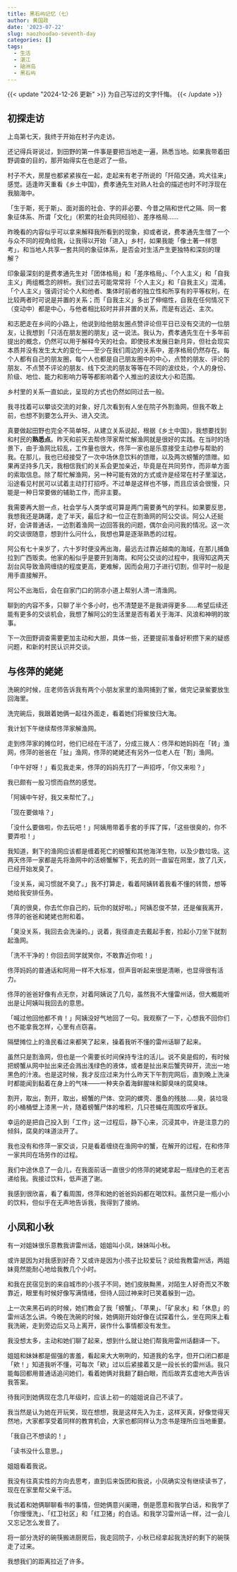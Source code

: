 ```yaml
---
title: 黑石屿记忆（七）
author: 黄国政
date: '2023-07-22'
slug: naozhoudao-seventh-day
categories: []
tags:
  - 生活
  - 湛江
  - 硇洲岛
  - 黑石屿
---
```


{{< update "2024-12-26 更新" >}}
为自己写过的文字忏悔。
{{< /update >}}

<!--more-->

## 初探走访

上岛第七天，我终于开始在村子内走访。

还记得兵哥说过，到田野的第一件事是要把当地走一遍，熟悉当地。如果我带着田野调查的目的，那开始得实在也是迟了一些。

村子不大，房屋也都紧紧挨在一起，走起来有老子所说的「阡陌交通，鸡犬往来」感觉。适逢昨天重看《乡土中国》，费孝通先生对熟人社会的描述也时不时浮现在我脑海中。

「生于斯，死于斯」、面对面的社会、字的非必要、今昔之隔和世代之隔、同一套象征体系、所谓「文化」（积累的社会共同经验）、差序格局……

昨晚看的内容似乎可以拿来解释我所看到的现象，抑或者说，费孝通先生借了一个与众不同的视角给我，让我得以开始「进入」乡村，如果我能「像土著一样思考」，和当地人共享一套共同的象征体系，是否会对生活产生更独特和深刻的理解？

印象最深刻的是费孝通先生对「团体格局」和「差序格局」、「个人主义」和「自我主义」两组概念的辨析。我们过去可能常常将「个人主义」和「自我主义」混淆。「个人主义」强调讨论个人和他者、集体时前者的独立性和所享有的平等权利，在比较两者时可说是并置的关系；而「自我主义」多出了伸缩性，自我在任何情况下（变动中）都是中心，与他者相比较时并非并置的关系，而是有远近、主次。

和志肥走在乡间的小路上，他说到给他朋友圈点赞评论但平日已没有交流的一位朋友，让我想到「只活在朋友圈的朋友」这一说法。我认为，费孝通先生在十多年前提出的概念，仍然可以用于解释今天的社会。即使技术发展日新月异，但社会现实本质并没有发生太大的变化——至少在我们周边的关系中，差序格局仍然存在。每个人都有自己的朋友圈，每个人也都是自己朋友圈中的中心，点赞的朋友、评论的朋友、不点赞不评论的朋友、线下交流的朋友等等在不同的波纹处，个人的身份、阶级、地位、能力和影响力等等都影响着个人推出的波纹大小和范围。

乡村里的关系一直如此，呈现的方式也仍然如同过去一般。

我寻找着可以攀谈交流的对象，好几次看到有人坐在院子外割渔网，但我不敢上前，也想不到要怎么开头、进入交流。

真要做起田野也完全不简单呀。从建立关系说起，根据《乡土中国》，我想要找到和村民的**熟悉点**。昨天和前天去帮佟萍家帮忙解渔网就是很好的实践。在当时的场景下，由于渔网比较乱，工作量也很大，佟萍一家也是乐意接受主动参与帮助的我。在那儿，我也已经接受了一次中场休息饮料的馈赠，以及两次螃蟹的馈赠。如果再坚持多几天，我相信我们的关系会更加亲近，毕竟是在共同劳作，而非单方面的索取信息。除了帮忙解渔网，另一种可能有效的方式或许是经常在村子里溜达，沿途看见村民可以试着主动打打招呼。不过单是这样也不够，而且应该会很慢，只能是一种日常要做的辅助工作，而非主要。

我需要再大胆一点，社会学与人类学或可算是两门需要勇气的学科。如果要反思，我想我还是踌躇，走了半天，最后才和一位正在割渔网的阿公交谈。阿公人还挺好，会讲普通话，一边割着渔网一边回答我的问题，偶尔会问问我的情况。这一次的交谈很随意，想到什么问什么，我想也算是逐渐熟悉的过程。

阿公有七十来岁了，六十岁时便没再出海，最远去过靠近越南的海域，在那儿捕鱼拉到广西贩卖。他家的船似乎是要开到海南。和阿公交谈的过程中，我得知这两天刮台风导致渔网缠绕的程度更高，更难解，因而会用刀子进行切割，但平时一般是用手直接解开。

阿公不出海后，会在自家门口的阴凉小道上帮别人清一清渔网。

聊到的内容不多，只聊了半个多小时，也不清楚是不是我讲得更多……希望后续还能有更多的交谈机会，我想了解阿公的生活里是否有着关于海洋、风浪和神明的故事。

下一次田野调查需要更加主动和大胆，具体一些，还要提前准备好积攒下来的疑惑问题，和新的村民认识并交谈。

## 与佟萍的姥姥

洗碗的时候，庄老师告诉我有两个小朋友家里的渔网捕到了鲎，做完记录鲎要放生回海里。

洗完碗后，我跟着她俩一起往外面走，看着她们将鲎放归大海。

我计划下午继续帮佟萍家解渔网。

走到佟萍家的摊位时，他们已经在干活了，分成三拨人：佟萍和她妈妈在「转」渔网，佟萍的爸爸在「扯」渔网，佟萍的姥姥还有另外一位老人在「割」渔网。

「中午好呀！」看见我走来，佟萍的妈妈先打了一声招呼，「你又来啦？」

我已颇有一股习惯而自然的感觉。

「阿姨中午好，我又来帮忙了。」

「现在要做啥？」

「没什么要做啦，你去玩吧！」阿姨用带着手套的手挥了挥，「这些很臭的，你不要弄啦！」

我知道，剩下的渔网应该都是缠着死亡的螃蟹和其他海洋生物，以及少数垃圾。这两天佟萍一家都是先将渔网中的活螃蟹解下，死去的则一直留在网里，放了几天，已经开始发臭了。

「没关系，闻习惯就不臭了。」我不打算走，看着阿姨转着我看不懂的转筒，想等她给我安排任务。

「真的很臭，你去忙你自己的，玩你的就好啦。」阿姨忍俊不禁，还是催我离开，佟萍的爸爸和姥姥也附和着。

「臭没关系，我回去会洗澡的。」说着，我径直走去戴起手套，捡起小刀坐下就割起渔网。

「洗不干净的！你回去同学就笑你，不敢靠近你啦！」

佟萍妈妈的普通话和阿用一样不大标准，但声音听起来很是清晰，也显得很有活力。

佟萍的爸爸好像有点无奈，对着阿姨说了几句，虽然我不大懂雷州话，但大概能听出是让阿姨叫我回去的意思。

「喊过他回他都不肯！」阿姨没好气地回了一句。我观察了一下，心想我不回你们也不能拿我怎样，心里有点窃喜。

隔壁摊位上的渔民看过来都笑了起来，操着我听不懂的雷州话聊了起来。

虽然只是割渔网，但也是一个需要长时间保持专注的活儿。说不臭是假的，有时候把螃蟹从网中扯出来还会溅出浅绿色的液体，或者是扯出来后蟹壳碎开，流出一地黑色的汁液。也是这时候，我才反应过来为什么昨天下午割完网后，直到晚上洗澡时都能闻到黏着在身上的气味——一种夹杂着海鲜腥味和脚臭味的腐臭味。

割开，取出，割开，取出，螃蟹的尸体、空洞的螺壳、墨鱼的残肢……臭，装垃圾的小桶桶壁上漆黑一片，随着螃蟹尸体的堆积，几只苍蝇在周围欢呼雀跃。

幸运的是把自己投入到「工作」这一过程后，静下心来，沉浸其中，许是注意力的倾斜，腐臭的味道淡开了。

我也没有和佟萍一家交谈，只是看着缠绕在渔网中的蟹，在解开的过程，在和佟萍一家共同在场劳作的过程。

我们中途休息了一会儿，在我面前话一直很少的佟萍的姥姥拿起一瓶绿色的王老吉递给我。我接过饮料，低声道了谢。

我感到很欣喜，看了看周围，佟萍和她的爸爸妈妈都在喝饮料。虽然只是一瓶小小的饮料，但似乎在无声地告诉我，我得到了接纳。

## 小凤和小秋

有一对姐妹很乐意教我讲雷州话，姐姐叫小凤，妹妹叫小秋。

或许是因为对我感到好奇？又或许是因为小孩子比较爱玩？说给我教雷州话，两姐妹竟然能耐心地给我教几个小时。

和我在民宿见到的来自城市的小孩子不同，她们皮肤黝黑，对陌生人好奇而又不敢靠近，眼里有时候好像写满情绪，但待人回过神来时已笑着躲到一边。

上一次来黑石屿的时候，她们教会了我「螃蟹」、「苹果」、「矿泉水」和「休息」的雷州话怎么讲。今晚在洗碗的时候，她俩刚开始好像在试探着什么，坐在网床上看我洗碗，走到旁边后又马上离开，装作什么事情都没有发生。

我没想太多，主动和她们聊了起来，想到什么就让她们帮我用雷州话翻译一下。

姐姐和妹妹都是倔强的害羞，看起来大大咧咧的，知道我的名字，但开口闭口都是「欸！」知道我听不懂，可每次「欸」过以后紧接着又是一段长长的雷州话。我只能每回都用普通话追问她们，看着她俩对我翻了翻白眼，而后故弄玄虚地大声告诉我答案。

待我问到她俩现在念几年级时，应该上初一的姐姐说自己不读了。

我当然是认为她在开玩笑，现在想想，我是这样先入为主，这样天真，好像觉得天然地，大家都享受着同样的教育机会，大家也都同样认为念书是理所应当地重要。

「我自己不想读的！」

「读书没什么意思。」

姐姐看着我说。

我没有往真实性的方向去思考，直到后来饭团和我说，小凤确实没有继续读书了，现在在家里帮父亲干活。

我试着和她俩聊聊看书的事情，但她俩意兴阑珊，倒是愿意和我学白话，和我学了「你慢慢洗」、「红卫社区」和「红卫猪」的白话。和我学习雷州话一样，过一会儿又忘记怎么发音了。

将一部分洗好的碗筷搬进厨房后，我走回院子，小秋已经拿起我洗好的剩下的碗筷走了过来。

我想我们的距离拉近了许多。